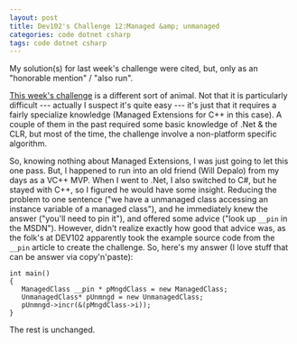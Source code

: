 ```yaml
---
layout: post
title: Dev102's Challenge 12:Managed &amp; unmanaged
categories: code dotnet csharp
tags: code dotnet csharp
---
```


My solution(s) for last week's challenge were cited, but, only as an "honorable mention" / "also run".

[This week's challenge](http://www.dev102.com/2008/07/14/a-programming-job-interview-challenge-12-managed-and-unmanaged/) is a different sort of animal.  Not that it is particularly difficult --- actually I suspect it's quite easy --- it's just that it requires a fairly specialize knowledge (Managed Extensions for C++ in this case).  A couple of them in the past required some basic knowledge of .Net &amp; the CLR, but most of the time, the challenge involve a non-platform specific algorithm.

So, knowing nothing about Managed Extensions, I was just going to let this one pass.  But, I happened to run into an old friend (Will Depalo) from my days as a VC++ MVP.  When I went to .Net, I also switched to C#, but he stayed with C++, so I figured he would have some insight.  Reducing the problem to one sentence ("we have a unmanaged class accessing an instance variable of a managed class"), and he immediately  knew the answer ("you'll need to pin it"), and offered some advice ("look up `__pin` in the MSDN").  However, didn't realize exactly how good that advice was, as the folk's at DEV102 apparently took the example source code from the `__pin` article to create the challenge.  So, here's my answer (I love stuff that can be answer via copy'n'paste):

	int main() 
	{
	   ManagedClass __pin * pMngdClass = new ManagedClass;
	   UnmanagedClass* pUnmngd = new UnmanagedClass;
	   pUnmngd->incr(&(pMngdClass->i));
	}

The rest is unchanged.
